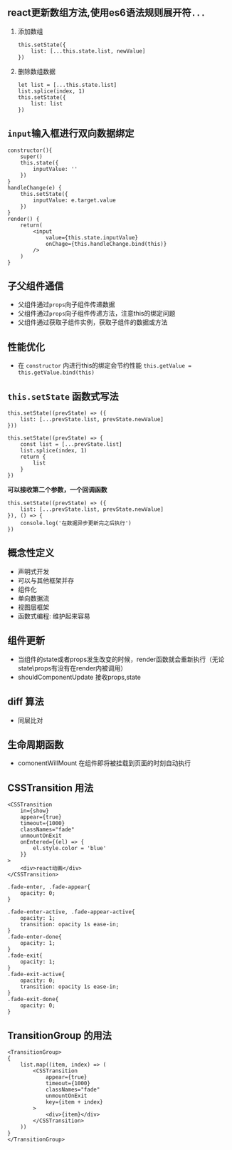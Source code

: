 ## react更新数组方法,使用es6语法规则展开符`...`

1. 添加数组
    ```
    this.setState({
        list: [...this.state.list, newValue]
    })
    ```
2. 删除数组数据
    ```
    let list = [...this.state.list]
    list.splice(index, 1)
    this.setState({
        list: list
    })
    ```

## `input`输入框进行双向数据绑定
```
constructor(){
    super()
    this.state({
        inputValue: ''
    })
}
handleChange(e) {
    this.setState({
        inputValue: e.target.value
    })
}
render() {
    return(
        <input
            value={this.state.inputValue}
            onChage={this.handleChange.bind(this)}
        />
    )
}
```

## 子父组件通信
- 父组件通过`props`向子组件传递数据
- 父组件通过`props`向子组件传递方法，注意this的绑定问题
- 父组件通过获取子组件实例，获取子组件的数据或方法

## 性能优化
- 在 `constructor` 内进行this的绑定会节约性能 `this.getValue = this.getValue.bind(this)`


## `this.setState` 函数式写法
```
this.setState((prevState) => ({
    list: [...prevState.list, prevState.newValue]
}))

this.setState((prevState) => {
    const list = [...prevState.list]
    list.splice(index, 1)
    return {
        list
    }
})
```
**可以接收第二个参数，一个回调函数**
```
this.setState((prevState) => ({
    list: [...prevState.list, prevState.newValue]
}), () => {
    console.log('在数据异步更新完之后执行')
})
```



## 概念性定义
- 声明式开发
- 可以与其他框架并存
- 组件化
- 单向数据流
- 视图层框架 
- 函数式编程: 维护起来容易

## 组件更新
- 当组件的state或者props发生改变的时候，render函数就会重新执行（无论state\props有没有在render内被调用）
- shouldComponentUpdate 接收props,state


## diff 算法
- 同层比对


## 生命周期函数
- comonentWillMount 在组件即将被挂载到页面的时刻自动执行


## CSSTransition 用法
```
<CSSTransition
    in={show}
    appear={true}
    timeout={1000}
    classNames="fade"
    unmountOnExit
    onEntered={(el) => {
        el.style.color = 'blue'
    }}
>
    <div>react动画</div>
</CSSTransition>

.fade-enter, .fade-appear{
    opacity: 0;
}

.fade-enter-active, .fade-appear-active{
    opacity: 1;
    transition: opacity 1s ease-in;
}
.fade-enter-done{
    opacity: 1;
}
.fade-exit{
    opacity: 1;
}
.fade-exit-active{
    opacity: 0;
    transition: opacity 1s ease-in;
}
.fade-exit-done{
    opacity: 0;
}

```

## TransitionGroup 的用法
```
<TransitionGroup>
{
    list.map((item, index) => (
        <CSSTransition
            appear={true}
            timeout={1000}
            classNames="fade"
            unmountOnExit
            key={item + index}
        >
            <div>{item}</div>
        </CSSTransition>
    ))
}
</TransitionGroup>
```